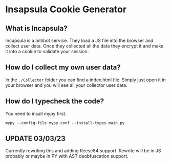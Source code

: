 # Insapsula Cookie Generator
## What is Incapsula?
Incapsula is a antibot service. They load a JS file into the browser and collect user data.
Once they collected all the data they encrypt it and make it into a cookie to validate your session.

## How do I collect my own user data?
In the ``./Collector`` folder you can find a index.html file. Simply just open it in
your browser and you will see all your collector user data.

## How do I typecheck the code?
You need to insall mypy first.

```mypy --config-file mypy.conf --install-types main.py```

## **UPDATE 03/03/23**
Currently rewriting this and adding Reese84 support. Rewrite will be in JS probably or maybe in PY with AST deobfuscation support.

